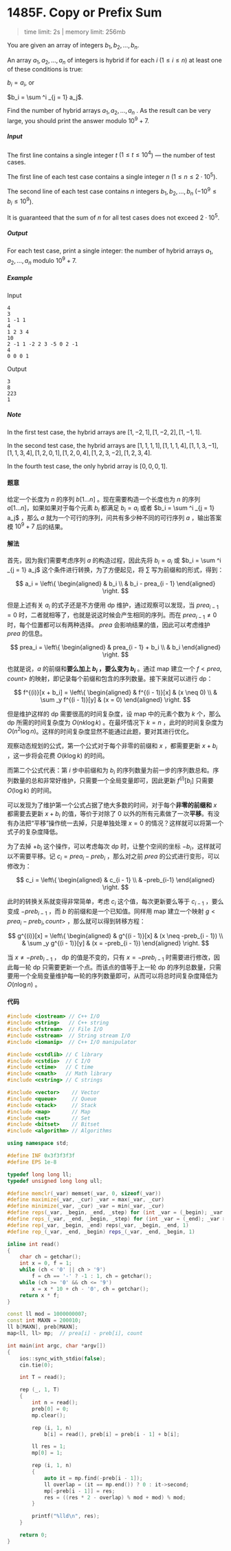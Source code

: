 # 1485F. Copy or Prefix Sum

> time limit: 2s | memory limit: 256mb

You are given an array of integers $b_1, b_2, ... , b_n$.

An array $a_1, a_2, ..., a_n$ of integers is hybrid if for each $i$ $(1 \le i \le n$) at least one of these conditions is true:

$b_i = a_i$, or

$b_i = \sum ^i _{j = 1} a_j$. 

Find the number of hybrid arrays $a_1, a_2, ..., a_n$ . As the result can be very large, you should print the answer modulo $10^9 + 7$.

##### Input

The first line contains a single integer $t$ $(1 \le t \le 10^4$) — the number of test cases.

The first line of each test case contains a single integer $n$ $(1 \le n \le 2 \cdot 10^5)$.

The second line of each test case contains $n$ integers $b_1, b_2, ..., b_n$ $(-10^9 \le b_i \le 10^9$).

It is guaranteed that the sum of $n$ for all test cases does not exceed $2 \cdot 10^5$.

##### Output

For each test case, print a single integer: the number of hybrid arrays $a_1, a_2, ..., a_n$ modulo $10^9 + 7$.

##### Example

Input
```
4
3
1 -1 1
4
1 2 3 4
10
2 -1 1 -2 2 3 -5 0 2 -1
4
0 0 0 1
```
Output
```
3
8
223
1
```

##### Note

In the first test case, the hybrid arrays are $[1, -2, 1], [1, -2, 2], [1, -1, 1]$.

In the second test case, the hybrid arrays are $[1, 1, 1, 1], [1, 1, 1, 4], [1, 1, 3, -1], [1, 1, 3, 4], [1, 2, 0, 1], [1, 2, 0, 4], [1, 2, 3, -2], [1, 2, 3, 4]$.

In the fourth test case, the only hybrid array is $[0, 0, 0, 1]$.

#### 题意

给定一个长度为 $n$ 的序列 $b[1...n]$ 。现在需要构造一个长度也为 $n$ 的序列 $a[1...n]$，如果如果对于每个元素 $b_i$ 都满足 $b_i = a_i$ 或者 $b_i = \sum ^i _{j = 1} a_j$ ，那么 $a$ 就为一个可行的序列，问共有多少种不同的可行序列 $a$ ，输出答案模 $10^9 + 7$ 后的结果。

#### 解法

首先，因为我们需要考虑序列 $a$ 的构造过程，因此先将 $b_i = a_i$ 或 $b_i = \sum ^i _{j = 1} a_j$ 这个条件进行转换，为了方便起见，将 $\sum$ 写为前缀和的形式，得到：

$$
a_i = \left\{
\begin{aligned}
& b_i \\
& b_i - prea_{i - 1}
\end{aligned}
\right.
$$

但是上述有关 $a_i$ 的式子还是不方便用 dp 维护，通过观察可以发现，当 $prea_{i - 1} = 0$ 时，二者就相等了，也就是说这时候会产生相同的序列。而在 $prea_{i - 1} \neq 0$ 时，每个位置都可以有两种选择。 $prea$ 会影响结果的值，因此可以考虑维护 $prea$ 的信息。

$$
prea_i = \left\{
\begin{aligned}
& prea_{i - 1} + b_i \\
& b_i
\end{aligned}
\right.
$$

也就是说，$a$ 的前缀和**要么加上 $b_i$ ，要么变为 $b_i$** 。通过 map 建立一个 $f<prea, count>$ 的映射，即记录每个前缀和包含的序列数量。接下来就可以进行 dp：

$$
f^{(i)}[x + b_i] = \left\{
\begin{aligned}
& f^{(i - 1)}[x] & (x \neq 0) \\
& \sum _y f^{(i - 1)}[y] & (x = 0)
\end{aligned}
\right.
$$

但是维护这样的 dp 需要很高的时间复杂度，设 map 中的元素个数为 $k$ 个，那么 dp 所需的时间复杂度为 $O(n k \log k)$ 。在最坏情况下 $k = n$ ，此时的时间复杂度为 $O(n^2 \log n)$。这样的时间复杂度显然不能通过此题，要对其进行优化。

观察动态规划的公式，第一个公式对于每个非零的前缀和 $x$ ，都需要更新 $x + b_i$ ，这一步将会花费 $O(k \log k)$ 的时间。

而第二个公式代表：第 $i$ 步中前缀和为 $b_i$ 的序列数量为前一步的序列数总和。序列数量的总和非常好维护，只需要一个全局变量即可，因此更新 $f^{(i)}[b_i]$ 只需要 $O(\log k)$ 的时间。

可以发现为了维护第一个公式占据了绝大多数的时间，对于每个**非零的前缀和** $x$ 都需要去更新 $x + b_i$ 的值，等价于对除了 $0$ 以外的所有元素做了一次**平移**。有没有办法把“平移”操作统一去掉，只是单独处理 $x = 0$ 的情况？这样就可以将第一个式子的复杂度降低。

为了去掉 $+b_i$ 这个操作，可以考虑每次 dp 时，让整个空间的坐标 $-b_i$，这样就可以不需要平移。记 $c_i = prea_i - preb_i$ ，那么对之前 $prea$ 的公式进行变形，可以修改为：

$$
c_i = \left\{
\begin{aligned}
& c_{i - 1} \\
& -preb_{i-1}
\end{aligned}
\right.
$$

此时的转换关系就变得非常简单，考虑 $c_i$ 这个值，每次更新要么等于 $c_{i - 1}$ ，要么变成 $-preb_{i - 1}$ ，而 $b$ 的前缀和是一个已知值。同样用 map 建立一个映射 $g<prea_i - preb_i, count>$ ，那么就可以得到转移方程：

$$
g^{(i)}[x] = \left\{
\begin{aligned}
& g^{(i - 1)}[x] & (x \neq -preb_{i - 1}) \\
& \sum _y g^{(i - 1)}[y] & (x = -preb_{i - 1})
\end{aligned}
\right.
$$

当 $x \neq -preb_{i - 1}$ ， dp 的值是不变的，只有 $x = -preb_{i - 1}$ 时需要进行修改，因此每一轮 dp 只需要更新一个点。而该点的值等于上一轮 dp 的序列总数量，只需要用一个全局变量维护每一轮的序列数量即可，从而可以将总时间复杂度降低为 $O(n \log n)$ 。

#### 代码

```cpp
#include <iostream> // C++ I/O
#include <string>   // C++ string
#include <fstream>  // File I/O
#include <sstream>  // String stream I/O
#include <iomanip>  // C++ I/O manipulator

#include <cstdlib> // C library
#include <cstdio>  // C I/O
#include <ctime>   // C time
#include <cmath>   // Math library
#include <cstring> // C strings

#include <vector>    // Vector
#include <queue>     // Queue
#include <stack>     // Stack
#include <map>       // Map
#include <set>       // Set
#include <bitset>    // Bitset
#include <algorithm> // Algorithms

using namespace std;

#define INF 0x3f3f3f3f
#define EPS 1e-8

typedef long long ll;
typedef unsigned long long ull;

#define memclr(_var) memset(_var, 0, sizeof(_var))
#define maximize(_var, _cur) _var = max(_var, _cur)
#define minimize(_var, _cur) _var = min(_var, _cur)
#define reps(_var, _begin, _end, _step) for (int _var = (_begin); _var <= (_end); _var += (_step))
#define reps_(_var, _end, _begin, _step) for (int _var = (_end); _var >= (_begin); _var -= (_step))
#define rep(_var, _begin, _end) reps(_var, _begin, _end, 1)
#define rep_(_var, _end, _begin) reps_(_var, _end, _begin, 1)

inline int read()
{
    char ch = getchar();
    int x = 0, f = 1;
    while (ch < '0' || ch > '9')
        f = ch == '-' ? -1 : 1, ch = getchar();
    while (ch >= '0' && ch <= '9')
        x = x * 10 + ch - '0', ch = getchar();
    return x * f;
}

const ll mod = 1000000007;
const int MAXN = 200010;
ll b[MAXN], preb[MAXN];
map<ll, ll> mp;  // prea[i] - preb[i], count

int main(int argc, char *argv[])
{
    ios::sync_with_stdio(false);
    cin.tie(0);

    int T = read();

    rep (_, 1, T)
    {
        int n = read();
        preb[0] = 0;
        mp.clear();

        rep (i, 1, n)
            b[i] = read(), preb[i] = preb[i - 1] + b[i];

        ll res = 1;
        mp[0] = 1;

        rep (i, 1, n)
        {
            auto it = mp.find(-preb[i - 1]);
            ll overlap = (it == mp.end()) ? 0 : it->second;
            mp[-preb[i - 1]] = res;
            res = ((res * 2 - overlap) % mod + mod) % mod;
        }

        printf("%lld\n", res);
    }

    return 0;
}
```